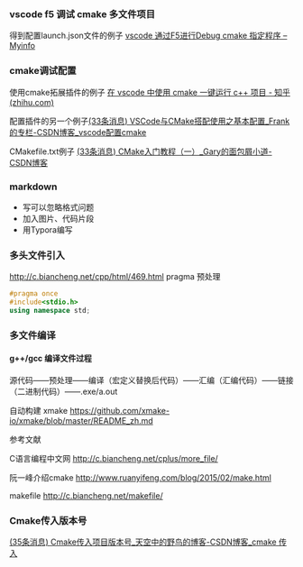 <!--
 * @Description: 
 * @Author: HailayLin
 * @Date: 2021-12-13 19:10:27
 * @LastEditTime: 2021-12-13 19:10:28
 * @FilePath: \DataStructClassDesign\docs\问题记录.md
-->



### vscode f5 调试 cmake 多文件项目

得到配置launch.json文件的例子 [vscode 通过F5进行Debug cmake 指定程序 – Myinfo](https://myinfo.top/?p=454)



### cmake调试配置

使用cmake拓展插件的例子 [在 vscode 中使用 cmake 一键运行 c++ 项目 - 知乎 (zhihu.com)](https://zhuanlan.zhihu.com/p/144376188)

配置插件的另一个例子[(33条消息) VSCode与CMake搭配使用之基本配置_Frank的专栏-CSDN博客_vscode配置cmake](https://blog.csdn.net/jiasike/article/details/107474368)

CMakefile.txt例子 [(33条消息) CMake入门教程（一）_Gary的面包屑小道-CSDN博客](https://blog.csdn.net/DY_1024/article/details/82940653)



### markdown

* 写可以忽略格式问题
* 加入图片、代码片段
* 用Typora编写



### 多头文件引入

http://c.biancheng.net/cpp/html/469.html pragma 预处理

````cpp
#pragma once
#include<stdio.h>
using namespace std;
````



### 多文件编译

#### g++/gcc 编译文件过程

源代码——预处理——编译（宏定义替换后代码）——汇编（汇编代码）——链接（二进制代码）——.exe/a.out



自动构建
xmake https://github.com/xmake-io/xmake/blob/master/README_zh.md

参考文献 

C语言编程中文网 http://c.biancheng.net/cplus/more_file/

阮一峰介绍cmake http://www.ruanyifeng.com/blog/2015/02/make.html

makefile
http://c.biancheng.net/makefile/



### Cmake传入版本号

[(35条消息) Cmake传入项目版本号_天空中的野鸟的博客-CSDN博客_cmake 传入](https://blog.csdn.net/qq_36383272/article/details/117704144)
